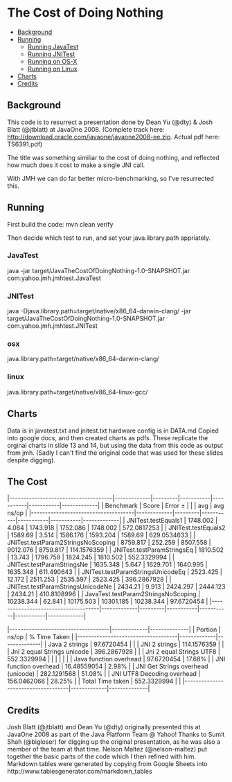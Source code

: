 The Cost of Doing Nothing
================

*   [Background](#Background)
*   [Running](#Running)
    *   [Running JavaTest](#JavaTest)
    *   [Running JNITest](#JNITest)
    *   [Running on OS-X](#osx)
    *   [Running on Linux](#linux)
*   [Charts](#Charts)
*   [Credits](#Credits)

<h2 id="Background">Background</h2>

This code is to resurrect a presentation done by Dean Yu (@dty) & Josh Blatt (@jtblatt) at JavaOne 2008.
(Complete track here: http://download.oracle.com/javaone/javaone2008-ee.zip.  Actual pdf here: TS6391.pdf)

The title was something similiar to the cost of doing nothing, and reflected how much does 
it cost to make a single JNI call.

With JMH we can do far better micro-benchmarking, so I've resurrected this.

<h2 id="Running">Running</h2>
First build the code: 
	mvn clean verify

Then decide which test to run, and set your java.library.path appriately.


<h3 id="JavaTest">JavaTest</h3>
	java -jar target/JavaTheCostOfDoingNothing-1.0-SNAPSHOT.jar com.yahoo.jmh.jmhtest.JavaTest 

<h3 id="JNITest">JNITest</h3>
	java -Djava.library.path=target/native/x86_64-darwin-clang/ -jar target/JavaTheCostOfDoingNothing-1.0-SNAPSHOT.jar com.yahoo.jmh.jmhtest.JNITest 

<h3 id="osx">osx</h3>
	java.library.path=target/native/x86_64-darwin-clang/

<h3 id="linux">linux</h3>
	java.library.path=target/native/x86_64-linux-gcc/

<h2 id="Charts">Charts</h2>
Data is in javatest.txt and jnitest.txt
hardware config is in DATA.md
Copied into google docs, and then created charts as pdfs.
These replicate the orginal charts in slide 13 and 14, but using the data from this code as output from jmh.
(Sadly I can't find the original code that was used for these slides despite digging).

<h2 id="TheCost">The Cost</h2>
|-------------------------------------|-------------|---------|-----------|-----------|-----------|-------------|
| Benchmark                           | Score       | Error ± |           |           | avg       | avg ns/op   |
|-------------------------------------|-------------|---------|-----------|-----------|-----------|-------------|
| JNITest.testEquals1                 | 1748.002    | 4.084   | 1743.918  | 1752.086  | 1748.002  | 572.0817253 |
| JNITest.testEquals2                 | 1589.69     | 3.514   | 1586.176  | 1593.204  | 1589.69   | 629.0534633 |
| JNITest.testParam2StringsNoScoping  | 8759.817    | 252.259 | 8507.558  | 9012.076  | 8759.817  | 114.1576359 |
| JNITest.testParamStringsEq          | 1810.502    | 13.743  | 1796.759  | 1824.245  | 1810.502  | 552.3329994 |
| JNITest.testParamStringsNe          | 1635.348    | 5.647   | 1629.701  | 1640.995  | 1635.348  | 611.490643  |
| JNITest.testParamStringsUnicodeEq   | 2523.425    | 12.172  | 2511.253  | 2535.597  | 2523.425  | 396.2867928 |
| JNITest.testParamStringsUnicodeNe   | 2434.21     | 9.913   | 2424.297  | 2444.123  | 2434.21   | 410.8108996 |
| JavaTest.testParam2StringsNoScoping | 10238.344   | 62.841  | 10175.503 | 10301.185 | 10238.344 | 97.6720454  |
|-------------------------------------|-------------|---------|-----------|-----------|-----------|-------------|


|------------------------------------|-------------|--------------|
| Portion                            | ns/op       | % Time Taken |
|------------------------------------|-------------|--------------|
| Java 2 strings                     | 97.6720454  |              |
| JNI 2 strings                      | 114.1576359 |              |
| Jni 2 equal Strings unicode        | 396.2867928 |              |
| Jni 2 equal Strings UTF8           | 552.3329994 |              |
|                                    |             |              |
| Java function overhead             | 97.6720454  | 17.68%       |
| JNI function overhead              | 16.48559054 | 2.98%        |
| JNI Get Strings overhead (unicode) | 282.1291568 | 51.08%       |
| JNI UTF8 Decoding overhead         | 156.0462066 | 28.25%       |
| Total Time taken                   | 552.3329994 |              |
|------------------------------------|-------------|--------------|


<h2 id="Credits">Credits</h2>
Josh Blatt (@jtblatt) and Dean Yu (@dty) originally presented this at JavaOne 2008 as part of the Java Platform Team @ Yahoo!
Thanks to Sumit Shah (@bigloser) for digging up the original presentation, as he was also a member of the team at that time.
Nelson Maltez (@nelson-maltez) put together the basic parts of the code which I then refined with him.
Markdown tables were generated by copying from Google Sheets into http://www.tablesgenerator.com/markdown_tables

